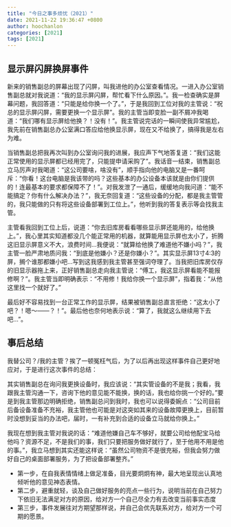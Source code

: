 ```yaml
---
title: "今日之事多烦忧（2021）"
date: 2021-11-22 19:36:47 +0800
author: hoochanlon
categories: [2021]
tags: [2021]
---
```


## 显示屏闪屏换屏事件

新来的销售副总的屏幕出现了闪屏，叫我进他的办公室查看情况。一进入办公室销售副总就对我说道：“我的显示屏闪屏，帮忙看下什么原因。”。我一检查确实是屏幕问题，我回答道：“只能是给你换一个了。”，于是我回到工位对我的主管说：“祝总的显示屏闪屏，需要更换一个显示屏”。我的主管当即变脸一副不屑冲我喝道：“我们哪有显示屏给他换？！没有！”。我主管说完话的一瞬间使我异常尴尬，我先前在销售副总办公室满口答应给他换显示屏，现在又不给换了，搞得我是左右为难。

当销售副总把我再次叫到办公室询问我的进展，我应声下气地答复道：“我们这能正常使用的显示屏都已经用完了，只能提申请采购了”。我话音一结束，销售副总立马厉声对我喝道：“这公司要啥，啥没有”，顺手指向他的电脑又是一番呵斥：“你看！这台电脑是我该带的吗？这些基本的办公设备本该就是由你们提供的！连最基本的要求都保障不了！”。对我发泄了一通后，缓缓地向我问道：“能不能搞定？你有什么解决办法？”，我无奈回复道：“这些设备的分配，都是我主管管的，我只能做的只有将这些设备部署到工位上。”，他听到我的答复表示等会找我主管。

主管看我回到工位上后，说道：“你去旧库房看看哪些显示屏还能用的，给他换上。”，我心里其实知道都没几个能正常用的机器，就算能用显示屏也太小了，折腾这旧显示屏意义不大，浪费时间...我便说：“就算给他换了难道他不嫌小吗？”，我主管一脸严肃地质问我：“到底是他嫌小？还是你嫌小？”。其实显示屏13寸4:3的屏，搁个谁那都嫌小吧...写到这我感到我主管甚至强词夺理了。当我把旧库房仅存的旧显示器拖上来，正好销售副总走向我主管说：“傅工，我这显示屏看能不能报修啊？”。我主管当即明确表示：“不用修！我给你换一个显示屏”，指着我：“从他这里找一个就好了。”

最后好不容易找到一台正常工作的显示屏，结果被销售副总直言拒绝：“这太小了吧？！嗯～——？！”。最后他也奈何地表示说：“算了，我就这么继续用下去吧...”。

## 事后总结

我替公司？/我的主管？挨了一顿冤枉气后，为了以后再出现这样事件自己更好地应对，于是进行这次事件的总结：

其实销售副总在询问我更换设备时，我应该说：“其实管设备的不是我；我看，我跟我主管沟通一下，咨询下他的意见能不能换，换的话，我也给你挑一个好的。”要是到我主管那边明确拒绝，销售副总问到我时，我也可以说得委婉点：“公司目前后备设备准备不充裕，我主管他也可能是对这突如其来的设备故障更换上，目前暂时没想到妥当的办法吧，届时，一有补充到合适的设备立马就给你换上。”

我现在想到我主管对我说的话：“难道他嫌自己车不够好，就要公司给他配宝马给他吗？资源不足，不是我们的事，我们只要把服务做好就行了，至于他用不用是他的事。”，我立马想到其实还能这样说：“虽然公司物资不是很充裕，但我会努力做好自己的桌面部署服务，为了把设备部署整齐。”

* 第一步，在自我表情情绪上做足准备，目光要炯炯有神，最大地呈现出认真地倾听他的意见神态表情。
* 第二步，避重就轻，谈及自己做好服务的亮点一些行为，说明当前在自己努力下依旧无法满足对方的原因，给对方一个自己尽全力有去改变当前事实态度
* 第三步，事件发展往对方期望那样说，并自己会优先联系对方，给对方一个可期的愿景。

